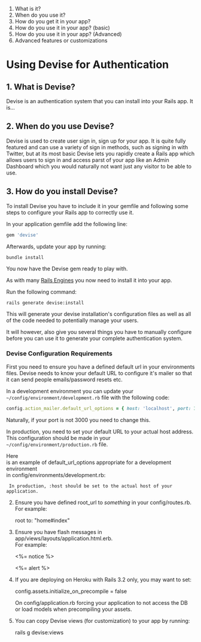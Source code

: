 1. What is it?
2. When do you use it?
3. How do you get it in your app?
4. How do you use it in your app? (basic)
5. How do you use it in your app? (Advanced)
6. Advanced features or customizations

# Using Devise for Authentication

## 1. What is Devise?

Devise is an authentication system that you can install into your Rails app. It is...

## 2. When do you use Devise?

Devise is used to create user sign in, sign up for your app. It is quite fully featured and can use a variety of sign in methods, such as signing in with Twitter, but at its most basic Devise lets you rapidly create a Rails app which allows users to sign in and access parst of your app like an Admin Dashboard which you would naturally not want just any visitor to be able to use.

## 3. How do you install Devise?

To install Devise you have to include it in your gemfile and following some steps to configure your Rails app to correctly use it.

In your application gemfile add the following line:

```ruby
gem 'devise'
```

Afterwards, update your app by running:

```
bundle install
```

You now have the Devise gem ready to play with.

As with many [Rails Engines](#) you now need to install it into your app.

Run the following command:

```
rails generate devise:install
```

This will generate your devise installation's configuration files as well as all of the code needed to potentially manage your users.

It will however, also give you several things you have to manually configure before you can use it to generate your complete authentication system.

### Devise Configuration Requirements

First you need to ensure you have a defined default url in your environments files. Devise needs to know your default URL to configure it's mailer so that it can send people emails/password resets etc.

In a development environment you can update your ```~/config/environment/development.rb``` file with the following code:

```ruby
config.action_mailer.default_url_options = { host: 'localhost', port: 3000 }   
```

Naturally, if your port is not 3000 you need to change this.

In production, you need to set your default URL to your actual host address. This configuration should be made in your ```~/config/environment/production.rb``` file.


Here                            
     is an example of default_url_options appropriate for a development environment                          
     in config/environments/development.rb:                                                                  
                                                                                                             
                              
                                                                                                             
     In production, :host should be set to the actual host of your application.                              
                                                                                                             
  2. Ensure you have defined root_url to *something* in your config/routes.rb.                               
     For example:                                                                                            
                                                                                                             
       root to: "home#index"                                                                                 
                                                                                                             
  3. Ensure you have flash messages in app/views/layouts/application.html.erb.                               
     For example:                                                                                            
                                                                                                             
       <p class="notice"><%= notice %></p>                                                                   
       <p class="alert"><%= alert %></p>                                                                     
                                                                                                             
  4. If you are deploying on Heroku with Rails 3.2 only, you may want to set:                                
                                                                                                             
       config.assets.initialize_on_precompile = false                                                        
                                                                                                             
     On config/application.rb forcing your application to not access the DB                                  
     or load models when precompiling your assets.                                                           
                                                                                                             
  5. You can copy Devise views (for customization) to your app by running:                                   
                                                                                                             
       rails g devise:views  